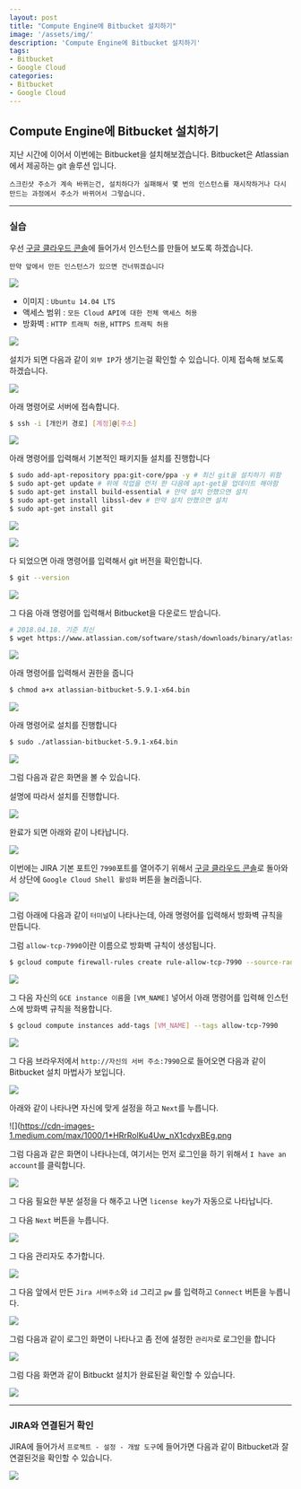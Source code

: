 ```yaml
---
layout: post
title: "Compute Engine에 Bitbucket 설치하기"
image: '/assets/img/'
description: 'Compute Engine에 Bitbucket 설치하기'
tags:
- Bitbucket
- Google Cloud
categories:
- Bitbucket
- Google Cloud
---
```


## Compute Engine에 Bitbucket 설치하기

지난 시간에 이어서 이번에는 Bitbucket을 설치해보겠습니다.
Bitbucket은 Atlassian에서 제공하는 git 솔루션 입니다.

`스크린샷 주소가 계속 바뀌는건, 설치하다가 실패해서 몇 번의 인스턴스를 재시작하거나 다시 만드는
과정에서 주소가 바뀌어서 그렇습니다.`

---

### 실습

우선 [구글 클라우드 콘솔](https://console.cloud.google.com)에 들어가서
인스턴스를 만들어 보도록 하겠습니다.

`만약 앞에서 만든 인스턴스가 있으면 건너뛰겠습니다`

![](https://cdn-images-1.medium.com/max/1000/1*_Fie7H1s8-jbvWN0DePiIQ.png)

- 이미지 : `Ubuntu 14.04 LTS`
- 액세스 범위 : `모든 Cloud API에 대한 전체 액세스 허용`
- 방화벽 : `HTTP 트래픽 허용`, `HTTPS 트래픽 허용`

![](https://cdn-images-1.medium.com/max/1000/1*MDusDYJIKoWL5zNBMfT2lg.png)

설치가 되면 다음과 같이 `외부 IP`가 생기는걸 확인할 수 있습니다.
이제 접속해 보도록 하겠습니다.

![](https://cdn-images-1.medium.com/max/1000/1*C9zwdnWM6hKHhJaYEMuJwA.png)

아래 명령어로 서버에 접속합니다.

```bash
$ ssh -i [개인키 경로] [계정]@[주소]
```

![](https://cdn-images-1.medium.com/max/1000/1*G_AmubhbBNvaKqw76NmC6Q.png)

아래 명령어를 입력해서 기본적인 패키지들 설치를 진행합니다

```bash
$ sudo add-apt-repository ppa:git-core/ppa -y # 최신 git을 설치하기 위함
$ sudo apt-get update # 위에 작업을 먼저 한 다음에 apt-get을 업데이트 해야함
$ sudo apt-get install build-essential # 만약 설치 안했으면 설치
$ sudo apt-get install libssl-dev # 만약 설치 안했으면 설치
$ sudo apt-get install git
```

![](https://cdn-images-1.medium.com/max/1000/1*eI-w3UsKPX4YnVg-dbun6A.png)

![](https://cdn-images-1.medium.com/max/1000/1*Gf6bHa5oEzmtDdpYSN7tig.png)

다 되었으면 아래 명령어를 입력해서 git 버전을 확인합니다.

```bash
$ git --version
```

![](https://cdn-images-1.medium.com/max/1000/1*BDBR0_84-mdWJkxsCmn7dA.png)


그 다음 아래 명령어를 입력해서 Bitbucket을 다운로드 받습니다.

```bash
# 2018.04.18. 기준 최신
$ wget https://www.atlassian.com/software/stash/downloads/binary/atlassian-bitbucket-5.9.1-x64.bin
```

![](https://cdn-images-1.medium.com/max/1000/1*LFjZn13ThF8NhpbXzum-og.png)

아래 명령어를 입력해서 권한을 줍니다

```bash
$ chmod a+x atlassian-bitbucket-5.9.1-x64.bin
```

![](https://cdn-images-1.medium.com/max/1000/1*HAugA-7Bm00MrPK--FFp3w.png)

아래 명령어로 설치를 진행합니다

```bash
$ sudo ./atlassian-bitbucket-5.9.1-x64.bin
```

![](https://cdn-images-1.medium.com/max/1000/1*rtn-CsC-Id8X8NxDsY5uTA.png)

그럼 다음과 같은 화면을 볼 수 있습니다.

설명에 따라서 설치를 진행합니다.

![](https://cdn-images-1.medium.com/max/1000/1*adUG7OCyjOKHjthPFF-vUw.png)

완료가 되면 아래와 같이 나타납니다.

![](https://cdn-images-1.medium.com/max/1000/1*Rco77ozj44_sOWKj_63auA.png)

이번에는 JIRA 기본 포트인 `7990`포트를 열어주기 위해서
[구글 클라우드 콘솔](https://console.cloud.google.com)로 돌아와서
상단에 `Google Cloud Shell 활성화` 버튼을 눌러줍니다.

![](https://cdn-images-1.medium.com/max/1000/1*OuAi8m2vDcN_gHPCoKDeTQ.png)

그럼 아래에 다음과 같이 `터미널`이 나타나는데, 아래 명령어를 입력해서 방화벽 규칙을 만듭니다.

그럼 `allow-tcp-7990`이란 이름으로 방화벽 규칙이 생성됩니다.

```bash
$ gcloud compute firewall-rules create rule-allow-tcp-7990 --source-ranges 0.0.0.0/0 --target-tags allow-tcp-7990 --allow tcp:7990
```

![](https://cdn-images-1.medium.com/max/1000/1*0wcgHm3HYmR-6xejFeLr4w.png)

그 다음 자신의 `GCE instance 이름`을 `[VM_NAME]` 넣어서 아래 명령어를 입력해 인스턴스에 방화벽 규칙을 적용합니다.

```bash
$ gcloud compute instances add-tags [VM_NAME] --tags allow-tcp-7990
```

![](https://cdn-images-1.medium.com/max/1000/1*ZXmBC4k9BRHM9llOEoCIMQ.png)

그 다음 브라우저에서 `http://자신의 서버 주소:7990`으로 들어오면 다음과 같이 Bitbucket 설치 마법사가 보입니다.

![](https://cdn-images-1.medium.com/max/1000/1*ieqMqxLXsbsFf5azoI2JdQ.png)

아래와 같이 나타나면 자신에 맞게 설정을 하고 `Next`를 누릅니다.

![](https://cdn-images-1.medium.com/max/1000/1*HRrRolKu4Uw_nX1cdyxBEg.png

그럼 다음과 같은 화면이 나타나는데, 여기서는 먼저 로그인을 하기 위해서 `I have an account`를
클릭합니다.

![](https://cdn-images-1.medium.com/max/1000/1*kDbGOCjL4PU4As-V9X9R4g.png)

그 다음 필요한 부분 설정을 다 해주고 나면 `license key`가 자동으로 나타납니다.

그 다음 `Next` 버튼을 누릅니다.

![](https://cdn-images-1.medium.com/max/1000/1*otA4iUMtys2i8eQxh8uxlQ.png)

그 다음 관리자도 추가합니다.

![](https://cdn-images-1.medium.com/max/1000/1*o0NbbIVNv4FQaViv8AIwdQ.png)

그 다음 앞에서 만든 `Jira 서버주소`와 `id` 그리고 `pw` 를 입력하고 `Connect` 버튼을
누릅니다.

![](https://cdn-images-1.medium.com/max/1000/1*NRfvAJadW-a7BWyE2tancg.png)

그럼 다음과 같이 로그인 화면이 나타나고 좀 전에 설정한 `관리자`로 로그인을 합니다

![](https://cdn-images-1.medium.com/max/1000/1*ax4QfR7QAGgE6j7_uPjG8A.png)

그럼 다음 화면과 같이 Bitbuckt 설치가 완료된걸 확인할 수 있습니다.

![](https://cdn-images-1.medium.com/max/1000/1*NZIN7JfM4w7WRXrgmZzoJQ.png)


---

### JIRA와 연결된거 확인

JIRA에 들어가서 `프로젝트 - 설정 - 개발 도구`에 들어가면 다음과 같이 Bitbucket과 잘 연결된것을
확인할 수 있습니다.

![](https://cdn-images-1.medium.com/max/1000/1*5vW0yjzXUPZfEAb-OPIjcg.png)
